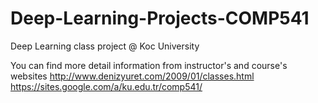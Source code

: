 # Deep-Learning-Projects-COMP541

Deep Learning class project @ Koc University

You can find more detail information from instructor's and course's websites 
<http://www.denizyuret.com/2009/01/classes.html><br/>
<https://sites.google.com/a/ku.edu.tr/comp541/>